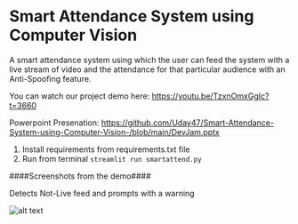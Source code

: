 # Smart Attendance System using Computer Vision
A smart attendance system using which the user can feed the system with a live stream of video and the attendance for that particular audience with an Anti-Spoofing feature.

You can watch our project demo here:
https://youtu.be/TzxnOmxGgIc?t=3660

Powerpoint Presenation: https://github.com/Uday47/Smart-Attendance-System-using-Computer-Vision-/blob/main/DevJam.pptx

1. Install requirements from requirements.txt file
2. Run from terminal
```streamlit run smartattend.py```

####Screenshots from the demo####

Detects Not-Live feed and prompts with a warning

![alt text](https://github.com/Uday47/Smart-Attendance-System-using-Computer-Vision-/blob/main/not%20live.png)
